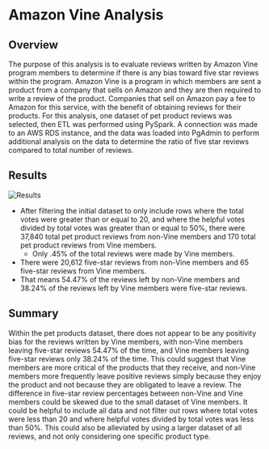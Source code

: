 # Amazon Vine Analysis

## Overview

The purpose of this analysis is to evaluate reviews written by Amazon Vine program members to determine if there is any bias toward five star reviews within the program. Amazon Vine is a program in which members are sent a product from a company that sells on Amazon and they are then required to write a review of the product. Companies that sell on Amazon pay a fee to Amazon for this service, with the benefit of obtaining reviews for their products. For this analysis, one dataset of pet product reviews was selected, then ETL was performed using PySpark. A connection was made to an AWS RDS instance, and the data was loaded into PgAdmin to perform additional analysis on the data to determine the ratio of five star reviews compared to total number of reviews.

## Results

![Results](https://user-images.githubusercontent.com/115508658/221310970-3f6c0aaa-d85a-4a9b-967b-ba66a69af93f.png)

* After filtering the initial dataset to only include rows where the total votes were greater than or equal to 20, and where the helpful votes divided by total votes was greater than or equal to 50%, there were 37,840 total pet product reviews from non-Vine members and 170 total pet product reviews from Vine members.
  * Only .45% of the total reviews were made by Vine members.
* There were 20,612 five-star reviews from non-Vine members and 65 five-star reviews from Vine members.
* That means 54.47% of the reviews left by non-Vine members and 38.24% of the reviews left by Vine members were five-star reviews.

## Summary

Within the pet products dataset, there does not appear to be any positivity bias for the reviews written by Vine members, with non-Vine members leaving five-star reviews 54.47% of the time, and Vine members leaving five-star reviews only 38.24% of the time. This could suggest that Vine members are more critical of the products that they receive, and non-Vine members more frequently leave positive reviews simply because they enjoy the product and not because they are obligated to leave a review. The difference in five-star review percentages between non-Vine and Vine members could be skewed due to the small dataset of Vine members. It could be helpful to include all data and not filter out rows where total votes were less than 20 and where helpful votes divided by total votes was less than 50%.  This could also be alleviated by using a larger dataset of all reviews, and not only considering one specific product type.
